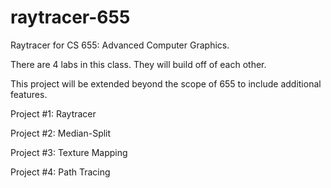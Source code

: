 # raytracer-655
Raytracer for CS 655: Advanced Computer Graphics. 

There are 4 labs in this class. They will build off of each other. 

This project will be extended beyond the scope of 655 to include additional features.

Project #1: Raytracer

Project #2: Median-Split

Project #3: Texture Mapping

Project #4: Path Tracing